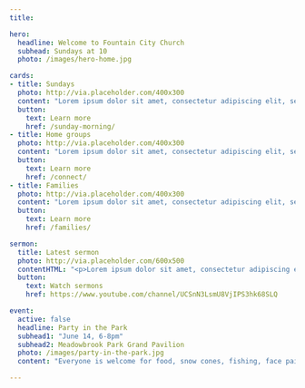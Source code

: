 ```yaml
---
title:

hero:
  headline: Welcome to Fountain City Church
  subhead: Sundays at 10
  photo: /images/hero-home.jpg

cards:
- title: Sundays
  photo: http://via.placeholder.com/400x300
  content: "Lorem ipsum dolor sit amet, consectetur adipiscing elit, sed do eiusmod tempor incididunt ut labore et dolore magna aliqua."
  button:
    text: Learn more
    href: /sunday-morning/
- title: Home groups
  photo: http://via.placeholder.com/400x300
  content: "Lorem ipsum dolor sit amet, consectetur adipiscing elit, sed do eiusmod tempor incididunt ut labore et dolore magna aliqua."
  button:
    text: Learn more
    href: /connect/
- title: Families
  photo: http://via.placeholder.com/400x300
  content: "Lorem ipsum dolor sit amet, consectetur adipiscing elit, sed do eiusmod tempor incididunt ut labore et dolore magna aliqua."
  button:
    text: Learn more
    href: /families/

sermon:
  title: Latest sermon
  photo: http://via.placeholder.com/600x500
  contentHTML: "<p>Lorem ipsum dolor sit amet, consectetur adipiscing elit, sed do eiusmod tempor incididunt ut labore et dolore magna aliqua. Ut enim ad minim veniam, quis nostrud exercitation ullamco laboris nisi ut aliquip ex ea commodo consequat</p>"
  button:
    text: Watch sermons
    href: https://www.youtube.com/channel/UCSnN3LsmU8VjIPS3hk68SLQ

event:
  active: false
  headline: Party in the Park
  subhead1: "June 14, 6-8pm"
  subhead2: Meadowbrook Park Grand Pavilion
  photo: /images/party-in-the-park.jpg
  content: "Everyone is welcome for food, snow cones, fishing, face painting, and lawn games!"

---
```

